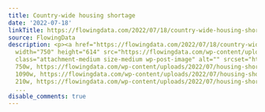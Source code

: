 ```yaml
---
title: Country-wide housing shortage
date: '2022-07-18'
linkTitle: https://flowingdata.com/2022/07/18/country-wide-housing-shortage/
source: FlowingData
description: <p><a href="https://flowingdata.com/2022/07/18/country-wide-housing-shortage/"><img
  width="750" height="614" src="https://flowingdata.com/wp-content/uploads/2022/07/housing-shortage-750x614.png"
  class="attachment-medium size-medium wp-post-image" alt="" srcset="https://flowingdata.com/wp-content/uploads/2022/07/housing-shortage-750x614.png
  750w, https://flowingdata.com/wp-content/uploads/2022/07/housing-shortage-1090x892.png
  1090w, https://flowingdata.com/wp-content/uploads/2022/07/housing-shortage-210x172.png
  210w, https://flowingdata.com/wp-content/uploads/2022/07/housing-shortage-768x628.pn
  ...
disable_comments: true
---
```

<p><a href="https://flowingdata.com/2022/07/18/country-wide-housing-shortage/"><img width="750" height="614" src="https://flowingdata.com/wp-content/uploads/2022/07/housing-shortage-750x614.png" class="attachment-medium size-medium wp-post-image" alt="" srcset="https://flowingdata.com/wp-content/uploads/2022/07/housing-shortage-750x614.png 750w, https://flowingdata.com/wp-content/uploads/2022/07/housing-shortage-1090x892.png 1090w, https://flowingdata.com/wp-content/uploads/2022/07/housing-shortage-210x172.png 210w, https://flowingdata.com/wp-content/uploads/2022/07/housing-shortage-768x628.pn ...